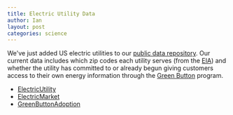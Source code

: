 ```yaml
---
title: Electric Utility Data
author: Ian
layout: post
categories: science
---
```


We've just added US electric utilities to our [public data repository](http://data.brighterplanet.com). Our current data includes which zip codes each utility serves (from the [EIA](http://www.eia.gov/cneaf/electricity/page/eia861.html)) and whether the utility has committed to or already begun giving customers access to their own energy information through the [Green Button](http://www.greenbuttondata.org/greenadopt.html) program.

* [ElectricUtility](http://data.brighterplanet.com/electric_utilities)
* [ElectricMarket](http://data.brighterplanet.com/electric_markets)
* [GreenButtonAdoption](http://data.brighterplanet.com/green_button_adoptions)
